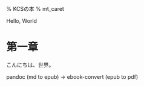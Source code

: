 % KCSの本
% mt_caret

Hello, World

# 第一章

こんにちは、世界。

pandoc (md to epub) -> ebook-convert (epub to pdf)


